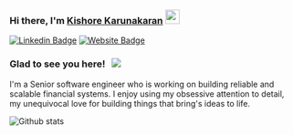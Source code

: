 ### Hi there, I'm <a href="https://coding2fun.in/" target="_blank">Kishore Karunakaran</a> <img src="https://media.giphy.com/media/hvRJCLFzcasrR4ia7z/giphy.gif" width="25px">

[![Linkedin Badge](https://img.shields.io/badge/-LinkedIn-0e76a8?style=flat-square&logo=Linkedin&logoColor=white)](https://linkedin.com/in/khekrn)
[![Website Badge](https://img.shields.io/badge/Website-3b5998?style=flat-square&logo=google-chrome&logoColor=white)](https://coding2fun.wordpress.com/)

### Glad to see you here! &nbsp; ![](https://visitor-badge.glitch.me/badge?page_id=khekrn.khekrn)

I'm a Senior software engineer who is working on building reliable and scalable financial systems. I enjoy using my obsessive attention to detail, my unequivocal love for building things that bring's ideas to life.

![Github stats](https://github-readme-stats.vercel.app/api?username=khekrncs&show_icons=true&theme=dracula&count_private=true) 

<!--
**khekrncs/khekrncs** is a ✨ _special_ ✨ repository because its `README.md` (this file) appears on your GitHub profile.

Here are some ideas to get you started:

- 🔭 I’m currently working on ...
- 🌱 I’m currently learning ...
- 👯 I’m looking to collaborate on ...
- 🤔 I’m looking for help with ...
- 💬 Ask me about ...
- 📫 How to reach me: ...
- 😄 Pronouns: ...
- ⚡ Fun fact: ...
-->
